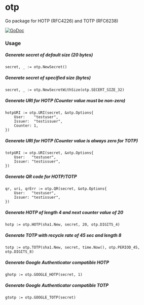 # otp
Go package for HOTP (RFC4226) and TOTP (RFC6238)

[![GoDoc](https://godoc.org/github.com/UltraNemesis/otp?status.svg)](https://godoc.org/github.com/UltraNemesis/otp)

### Usage

##### Generate secret of default size (20 bytes)

    secret, _ := otp.NewSecret()

##### Generate secret of specified size (bytes)

    secret, _ := otp.NewSecretWithSize(otp.SECERT_SIZE_32)

##### Generate URI for HOTP (Counter value must be non-zero)

    hotpURI := otp.URI(secret, &otp.Options{
    	User:    "testuser",
    	Issuer:  "testissuer",
    	Counter: 1,
    })

##### Generate URI for HOTP (Counter value is always zero for TOTP)

    totpURI := otp.URI(secret, &otp.Options{
    	User:   "testuser",
    	Issuer: "testissuer",
    })

##### Generate QR code for HOTP/TOTP

	qr, uri, qrErr := otp.QR(secret, &otp.Options{
		User:   "testuser",
		Issuer: "testissuer",
	})

##### Generate HOTP of length 4 and next counter value of 20

	hotp := otp.HOTP(sha1.New, secret, 20, otp.DIGITS_4)

##### Generate TOTP with recycle rate of 45 sec and length 8

	totp := otp.TOTP(sha1.New, secret, time.Now(), otp.PERIOD_45, otp.DIGITS_8)

##### Generate Google Authenticator compatible HOTP
	ghotp := otp.GOOGLE_HOTP(secret, 1)

##### Generate Google Authenticator compatible TOTP
	gtotp := otp.GOOGLE_TOTP(secret)


